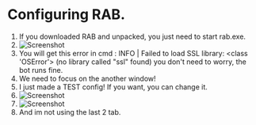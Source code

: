 # Configuring RAB.

1. If you downloaded RAB and unpacked, you just need to start rab.exe.
2. ![Screenshot](https://i.imgur.com/Ijl4zre.png)
3. You will get this error in cmd : INFO    | Failed to load SSL library: <class 'OSError'> (no library called "ssl" found) you don't need to worry, the bot runs fine.
4. We need to focus on the another window!
5. I just made a TEST config! If you want, you can change it.
6. ![Screenshot](https://i.imgur.com/EX2gJOw.png)
7. ![Screenshot](https://i.imgur.com/CnKeX9H.png)
8. And im not using the last 2 tab.
